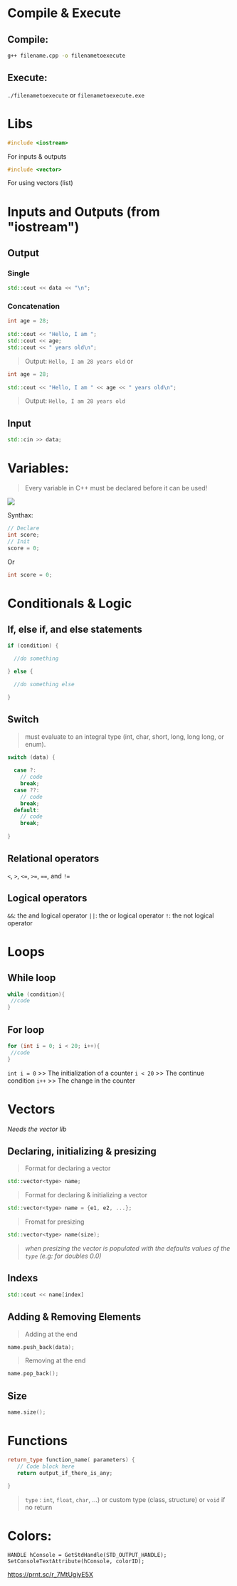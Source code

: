 
# Compile & Execute
## Compile:
```bash
g++ filename.cpp -o filenametoexecute
```

## Execute:
`./filenametoexecute` or `filenametoexecute.exe`

# Libs
```cpp
#include <iostream>
```
For inputs & outputs
```cpp
#include <vector>
```
For using vectors (list)

# Inputs and Outputs (from "iostream")
## Output
### Single
```cpp
std::cout << data << "\n";
```
### Concatenation
```cpp
int age = 28;
 
std::cout << "Hello, I am ";
std::cout << age;
std::cout << " years old\n";
```
> Output: `Hello, I am 28 years old`
or
```cpp
int age = 28;
 
std::cout << "Hello, I am " << age << " years old\n";
```
> Output: `Hello, I am 28 years old`

## Input
```cpp
std::cin >> data;
```

# Variables:
> Every variable in C++ must be declared before it can be used!

![](https://img001.prntscr.com/file/img001/blWsh3h6R4u7uI2Q_Jq_Mw.png)

Synthax:
```cpp
// Declare
int score;
// Init
score = 0;
```
Or
```cpp
int score = 0;
```

# Conditionals & Logic
## If, else if, and else statements
```cpp
if (condition) {

  //do something

} else {

  //do something else

}
```

## Switch
> must evaluate to an integral type (int, char, short, long, long long, or enum).

```cpp
switch (data) {
 
  case ?:
    // code
    break;
  case ??:
    // code
    break;
  default:
    // code
    break;
 
}
```

## Relational operators
`<`, `>`, `<=`, `>=`, `==`, and `!=`

## Logical operators
`&&`: the and logical operator
`||`: the or logical operator
`!`: the not logical operator

# Loops
## While loop
```cpp
while (condition){
 //code
}
```
## For loop
```cpp
for (int i = 0; i < 20; i++){
 //code
}
```
`int i = 0` >> The initialization of a counter
`i < 20` >> The continue condition
`i++` >> The change in the counter


# Vectors
*Needs the vector lib*
## Declaring, initializing & presizing
> Format for declaring a vector
```cpp
std::vector<type> name;
```

> Format for declaring & initializing a vector
```cpp
std::vector<type> name = {e1, e2, ...};
 ```

> Fromat for presizing
 ```cpp
std::vector<type> name(size);
 ```
> *when presizing the vector is populated with the defaults values of the `type` (e.g: for doubles 0.0)*

## Indexs
```cpp
std::cout << name[index]
```

## Adding & Removing Elements
> Adding at the end
```cpp
name.push_back(data);
```
> Removing at the end
```cpp
name.pop_back();
```
## Size
```cpp
name.size();
```

# Functions
```cpp
return_type function_name( parameters) {
   // Code block here
   return output_if_there_is_any;
 
}
```
> `type` : `int`, `float`, `char`, ...) or custom type (class, structure) or  `void` if no return


# Colors:
    HANDLE hConsole = GetStdHandle(STD_OUTPUT_HANDLE);
    SetConsoleTextAttribute(hConsole, colorID);
 https://prnt.sc/r_7MtUgiyE5X